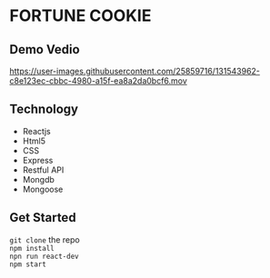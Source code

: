 # FORTUNE COOKIE
## Demo Vedio


https://user-images.githubusercontent.com/25859716/131543962-c8e123ec-cbbc-4980-a15f-ea8a2da0bcf6.mov

## Technology
- Reactjs
- Html5
- CSS
- Express
- Restful API
- Mongdb
- Mongoose

## Get Started
```git clone``` the repo\
```npm install```\
```npn run react-dev```\
```npm start```

